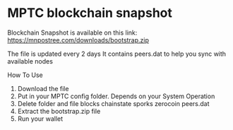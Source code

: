 # MPTC blockchain snapshot
Blockchain Snapshot is available on this link: https://mnpostree.com/downloads/bootstrap.zip

The file is updated every 2 days
It contains peers.dat to help you sync with available nodes

How To Use
1. Download the file
2. Put in your MPTC config folder. Depends on your System Operation
3. Delete folder and file blocks chainstate sporks zerocoin peers.dat
4. Extract the bootstrap.zip file
5. Run your wallet
